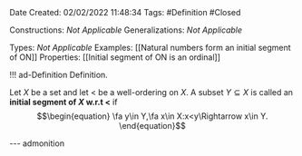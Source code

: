 <br />
<br />

Date Created: 02/02/2022 11:48:34
Tags: #Definition #Closed 

Constructions: _Not Applicable_
Generalizations: _Not Applicable_

Types: _Not Applicable_
Examples: [[Natural numbers form an initial segment of ON]]
Properties: [[Initial segment of ON is an ordinal]]

!!! ad-Definition Definition.

Let $X$ be a set and let $<$ be a well-ordering on $X$. A subset $Y\subseteq X$ is called an **initial segment of $X$ w.r.t $<$** if
$$\begin{equation}
    \fa y\in Y,\fa x\in X:x<y\Rightarrow x\in Y.
\end{equation}$$

--- admonition
